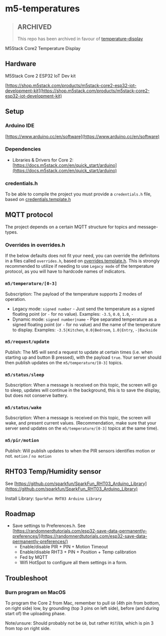 # m5-temperatures
> ## ARCHIVED
> This repo has been archived in favour of [temperature-display](https://github.com/JohnLindahlTech/tempature-display)
> 
 
 M5Stack Core2 Temperature Display

## Hardware
M5Stack Core 2 ESP32 IoT Dev kit

[https://shop.m5stack.com/products/m5stack-core2-esp32-iot-development-kit](https://shop.m5stack.com/products/m5stack-core2-esp32-iot-development-kit)

## Setup
### Arduino IDE
[https://www.arduino.cc/en/software](https://www.arduino.cc/en/software) 

### Dependencies
* Libraries & Drivers for Core 2: [https://docs.m5stack.com/en/quick_start/arduino](https://docs.m5stack.com/en/quick_start/arduino)

### credentials.h
To be able to compile the project you must provide a `credentials.h` file, based on [credentials.template.h](./credentials.template.h)


## MQTT protocol
The project depends on a certain MQTT structure for topics and message-types.

### Overrides in overrides.h
If the below defaults does not fit your need, you can override the definitons in a files called `overrides.h`, based on [overrides.template.h](./overrides.template.h).
This is strongly recommended to utilize if needing to use `Legacy mode` of the temperature protocol, as you will have to hardcode names of indicators.


### `m5/temperature/[0-3]`
Subscription: The payload of the temperature supports 2 modes of operation.
* Legacy mode: `signed number` - Just send the temperature as a signed floating point (or `-` for no value). Examples: `-3.5`, `0.0`, `1.0`, `-`
* Dynamic mode: `signed number|name` - Pipe separated temperature as a signed floating point (or `-` for no value) and the name of the temperature to display. Examples: `-3.5|Kitchen`, `0.0|Bedroom`, `1.0|Entry`, `-|Backside`

### `m5/request/update`
Publish: The M5 will send a request to update at certain times (i.e. when starting up and button B pressed), with the payload `true`. Your server should then publish updates on the `m5/temperature/[0-3]` topics.

### `m5/status/sleep`
Subscription: When a message is received on this topic, the screen will go to sleep, updates will continue in the background, this is to save the display, but does not conserve battery.

### `m5/status/wake`
Subscription: When a message is received on this topic, the screen will wake, and present current values. (Recommendation, make sure that your server send updates on the `m5/temperature/[0-3]` topics at the same time).

### `m5/pir/motion`
Publish: Will publish updates to when the PIR sensors identifies motion or not. `motion` / `no motion`


## RHT03 Temp/Humidity sensor
See [https://github.com/sparkfun/SparkFun_RHT03_Arduino_Library](https://github.com/sparkfun/SparkFun_RHT03_Arduino_Library)

Install Library: `SparkFun RHT03 Arduino Library`

## Roadmap
* Save settings to Preferences.h. See [https://randomnerdtutorials.com/esp32-save-data-permanently-preferences/](https://randomnerdtutorials.com/esp32-save-data-permanently-preferences/)
  * Enable/disable PIR + PIN + Motion Timeout
  * Enable/disable RHT3 + PIN + Position + Temp calibration
  * Fed by MQTT
  * Wifi HotSpot to configure all them settings in a form.


## Troubleshoot

### Burn program on MacOS
To program the Core 2 from Mac, remember to pull `G0` (4th pin from bottom, on right side) low, by grounding (top 3 pins on left side), before (and during start of) the uploading phase.

Note/unsure: Should probably not be `G0`, but rather `RST`/`EN`, which is pin 3 from top on right side.
